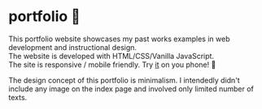 # portfolio :art:

This portfolio website showcases my past works examples in web development and instructional design.<br/>
The website is developed with HTML/CSS/Vanilla JavaScript. </br>
The site is responsive / mobile friendly. Try [it](http://www.jiayiwang.co) on you phone! :iphone: <br/>

The design concept of this portfolio is minimalism. I intendedly didn't include any image on the index page and involved only limited number of texts. <br/>

